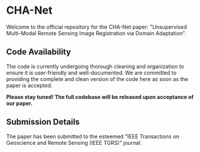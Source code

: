 # CHA-Net

Welcome to the official repository for the CHA-Net paper: "Unsupervised Multi-Modal Remote Sensing Image Registration via Domain Adaptation".


## Code Availability
The code is currently undergoing thorough cleaning and organization to ensure it is user-friendly and well-documented. We are committed to providing the complete and clean version of the code here as soon as the paper is accepted.

**Please stay tuned! The full codebase will be released upon acceptance of our paper.**

## Submission Details
The paper has been submitted to the esteemed "IEEE Transactions on Geoscience and Remote Sensing (IEEE TGRS)" journal. 



